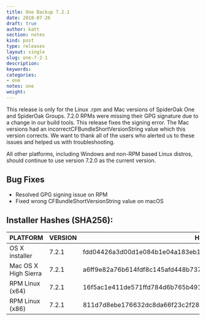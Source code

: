 ```yaml
---
title: One Backup 7.2.1
date: 2018-07-26
draft: true
author: katt
section: notes
kind: post
type: releases
layout: single
slug: one-7-2-1
description: 
keywords: 
categories: 
- one
notes: one
weight: 
---
```


This release is only for the Linux .rpm and Mac versions of SpiderOak One and SpiderOak Groups. 7.2.0 RPMs were missing their GPG signature due to a change in our build tools. This release fixes the signing error. The Mac versions had an incorrectCFBundleShortVersionString value which this version corrects. We want to thank all of the users who alerted us to these issues and helped us with troubleshooting.

All other platforms, including Windows and non-RPM based Linux distros, should continue to use version 7.2.0 as the current version.

## Bug Fixes

- Resolved GPG signing issue on RPM
- Fixed wrong CFBundleShortVersionString value on macOS

## Installer Hashes (SHA256):

| PLATFORM             | VERSION | HASH                                                             |
|----------------------|---------|------------------------------------------------------------------|
| OS X installer       | 7.2.1   | fdd04426a3d00d1e084b1e04a183eb148f477844e2dece1ba504c10dd6f314c0 |
| Mac OS X High Sierra | 7.2.1   | a6ff9e82a76b614fdf8c145afd448b737a42fc8a373a76e41828e2ec12f98ff2 |
| RPM Linux (x64)      | 7.2.1   | 16f5ac1e411de571ffd784d6b765b491af9dfd74fb92b2526bc986b79a4772f4 |
| RPM Linux (x86)      | 7.2.1   | 811d7d8ebe176632dc8da66f23c2f286dca51c60add5004d61868fa5d4491df1 |
